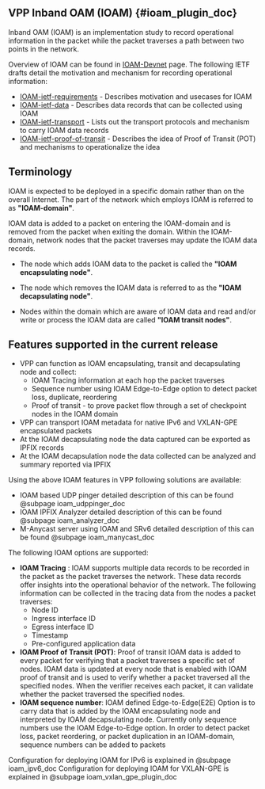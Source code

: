 ## VPP Inband OAM (IOAM)    {#ioam_plugin_doc}

Inband OAM (IOAM) is an implementation study to record operational
information in the packet while the packet traverses a path between
two points in the network.

Overview of IOAM can be found in [IOAM-Devnet] page.
The following IETF drafts detail the motivation and mechanism for
recording operational information:
 - [IOAM-ietf-requirements] - Describes motivation and usecases for IOAM
 - [IOAM-ietf-data] - Describes data records that can be collected using IOAM
 - [IOAM-ietf-transport] - Lists out the transport protocols
 and mechanism to carry IOAM data records
 - [IOAM-ietf-proof-of-transit] - Describes the idea of Proof of Transit (POT)
 and mechanisms to operationalize the idea

## Terminology
IOAM is expected to be deployed in a specific domain rather
than on the overall Internet. The part of the network which employs IOAM
is referred to as **"IOAM-domain"**.
  
IOAM data is added to a packet on entering the IOAM-domain
and is removed from the packet when exiting the domain.
Within the IOAM-domain, network nodes that the packet traverses
may update the IOAM data records.

- The node which adds IOAM data to the packet is called the
**"IOAM encapsulating node"**.

- The node which removes the IOAM data is referred to as the
**"IOAM decapsulating node"**.

- Nodes within the domain which are aware of IOAM data and read
and/or write or process the IOAM data are called
**"IOAM transit nodes"**.

## Features supported in the current release
 
- VPP can function as IOAM encapsulating, transit and decapsulating node and collect:
  - IOAM Tracing information at each hop the packet traverses
  - Sequence number using IOAM Edge-to-Edge option to detect packet loss, duplicate, reordering
  - Proof of transit - to prove packet flow through a set of checkpoint nodes in the IOAM domain
- VPP can transport IOAM metadata for native IPv6 and VXLAN-GPE encapsulated packets
- At the IOAM decapsulating node the data captured can be exported as IPFIX records
- At the IOAM decapsulation node the data collected can be analyzed and summary reported via IPFIX

Using the above IOAM features in VPP following solutions are available:
- IOAM based UDP pinger detailed description of this can be found @subpage ioam_udppinger_doc
- IOAM IPFIX Analyzer detailed description of this can be found @subpage ioam_analyzer_doc
- M-Anycast server using IOAM and SRv6 detailed description of this can be
  found @subpage ioam_manycast_doc


The following IOAM options are supported:

- **IOAM Tracing** : IOAM supports multiple data records to be
recorded in the packet as the packet traverses the network.
These data records offer insights into the operational behavior of the network.
The following information can be collected in the tracing
data from the nodes a packet traverses:
  - Node ID
  - Ingress interface ID
  - Egress interface ID
  - Timestamp
  - Pre-configured application data
- **IOAM Proof of Transit (POT)**: Proof of transit IOAM data is
added to every packet for verifying that a packet traverses a specific
set of nodes.
IOAM data is updated at every node that is enabled with IOAM
proof of transit and is used to verify whether a packet traversed
all the specified nodes. When the verifier receives each packet,
it can validate whether the packet traversed the specified nodes.
- **IOAM sequence number**: IOAM defined Edge-to-Edge(E2E) Option is to carry data 
    that is added by the IOAM encapsulating node and interpreted by IOAM
   decapsulating node. Currently only sequence numbers use the IOAM Edge-to-Edge
   option.  In order to detect packet loss, packet reordering, or packet
   duplication in an IOAM-domain, sequence numbers can be added
   to packets

Configuration for deploying IOAM for IPv6 is explained in @subpage ioam_ipv6_doc
Configuration for deploying IOAM for VXLAN-GPE is explained in @subpage ioam_vxlan_gpe_plugin_doc

    

[IOAM-Devnet]: <https://github.com/ciscodevnet/IOAM>
[IOAM-ietf-requirements]:<https://tools.ietf.org/html/draft-brockners-inband-oam-requirements-03>
[IOAM-ietf-transport]:<https://tools.ietf.org/html/draft-brockners-inband-oam-transport-03>
[IOAM-ietf-data]:<https://tools.ietf.org/html/draft-brockners-inband-oam-data-04>
[IOAM-ietf-proof-of-transit]:<https://tools.ietf.org/html/draft-brockners-proof-of-transit-03>
